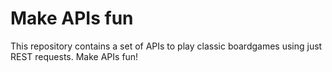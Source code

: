 # Make APIs fun

This repository contains a set of APIs to play classic boardgames using just REST requests. Make APIs fun!
